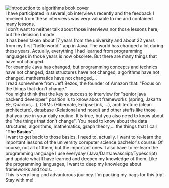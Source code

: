 ![introduction to algorithms book cover](2022-04-20-back-to-basics-cover.jpg)  
I have participated in several job interviews recently and the feedback I received from these interviews was very valuable to me and contained many lessons.  
I don't want to neither talk about those interviews nor those lessons here, but the decision I made.  
It has been taken about 17 years from the university and about 22 years from my first "hello world!" app in Java. The world has changed a lot during these years. Actually, everything I had learned from programming languages in those years is now obsolete. But there are many things that have not changed.  
For example Java has changed, but programming concepts and technics have not changed, data structures have not changed, algorithms have not changed, mathematics have not changed,...   
I read somewhere from Jeff Bezos, the founder of Amazon that: "Focus on the things that don't change."  
You might think that the key to success to interview for "senior java backend developer" position is to know about frameworks (spring, Jakarta EE, Quarkus,...), ORMs (Hibernate, EclipseLink, ...), architecture (clean architecture), database (Relational and nosql) and other stuffs like those that you use in your daily routine. It is true, but you also need to know about the "the things that don't change". You need to know about the data structures, algorithms, mathematics, graph theory,... the things that I call "**The Basics**".  
I want to get back to those basics, I need to, actually. I want to re-learn the important lessons of the university computer science bachelor's course. Of course, not all of them, but the important ones. I also have to re-learn the programming language I use everyday (Java/Dart/Javascript/Typescript) and update what I have learned and deepen my knowledge of them. Like the programming languages, I want to deep my knowledge about frameworks and tools.  
This is very long and advanturous journey. I'm packing my bags for this trip! Stay with me!